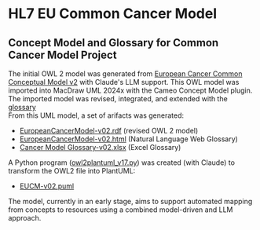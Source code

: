 # HL7 EU Common Cancer Model
## Concept Model and Glossary for Common Cancer Model Project

The initial OWL 2 model was generated from [European Cancer Common Conceptual Model v2](https://confluence.hl7.org/download/attachments/281282385/CancerLogicalModel_20250414_Rev.png?version=1&modificationDate=1744961792994&api=v2) with Claude's LLM support. 
This OWL model was imported into MacDraw UML 2024x with the Cameo Concept Model plugin. The imported model was revised, integrated, and extended with the [glossary](https://confluence.hl7.org/spaces/HEU/pages/281282385/Cancer+Common+Model+Project+Edition+1)  
From this UML model, a set of arifacts was generated: 

* [EuropeanCancerModel-v02.rdf](https://github.com/slotti64/HL7-EU-Common-cancer-concept-model/blob/main/EuropeanCancerModel-v02.rdf) (revised OWL 2 model)
* [EuropeanCancerModel-v02.html](https://github.com/slotti64/HL7-EU-Common-cancer-concept-model/blob/main/EuropeanCancerModel-v02.html) (Natural Language Web Glossary)
* [Cancer Model Glossary-v02.xlsx](https://github.com/slotti64/HL7-EU-Common-cancer-concept-model/blob/main/Cancer%20Model%20Glossary-v02.xlsx) (Excel Glossary)

A Python program ([owl2plantuml_v17.py](https://github.com/slotti64/HL7-EU-Common-cancer-concept-model/tree/main/OWL2PlantUML/)) was created (with Claude) to transform the OWL2 file into PlantUML: 

* [EUCM-v02.puml](https://github.com/slotti64/HL7-EU-Common-cancer-concept-model/blob/main/EUCM-v02.puml)

The model, currently in an early stage, aims to support automated mapping from concepts to resources using a combined model-driven and LLM approach. 
